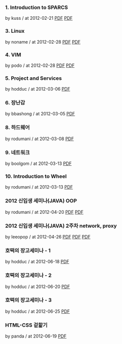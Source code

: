 ### 1. Introduction to SPARCS

by kuss / at 2012-02-21
[PDF](https://s3.ap-northeast-2.amazonaws.com/sparcs.home/seminars/kuss-20120308-1.pdf)
[PDF](https://s3.ap-northeast-2.amazonaws.com/sparcs.home/seminars/kuss-20120308-2.pptx)

### 3. Linux

by noname / at 2012-02-28
[PDF](https://s3.ap-northeast-2.amazonaws.com/sparcs.home/seminars/noname-20120415-1.pdf)
[PDF](https://s3.ap-northeast-2.amazonaws.com/sparcs.home/seminars/noname-20120415-2.pptx)

### 4. VIM

by podo / at 2012-02-28
[PDF](https://s3.ap-northeast-2.amazonaws.com/sparcs.home/seminars/podo-20120229-1.pptx)
[PDF](https://s3.ap-northeast-2.amazonaws.com/sparcs.home/seminars/podo-20120229-2.pdf)

### 5. Project and Services

by hodduc / at 2012-03-06
[PDF](https://s3.ap-northeast-2.amazonaws.com/sparcs.home/seminars/hodduc-20120306-1.pdf)

### 6. 장난감

by bbashong / at 2012-03-05
[PDF](https://s3.ap-northeast-2.amazonaws.com/sparcs.home/seminars/bbashong-20120306-1.pptx)

### 8. 하드웨어

by rodumani / at 2012-03-08
[PDF](https://s3.ap-northeast-2.amazonaws.com/sparcs.home/seminars/rodumani-20120313-1.pdf)

### 9. 네트워크

by boolgom / at 2012-03-13
[PDF](https://s3.ap-northeast-2.amazonaws.com/sparcs.home/seminars/boolgom-20120313-1.pptx)

### 10. Introduction to Wheel

by rodumani / at 2012-03-13
[PDF](https://s3.ap-northeast-2.amazonaws.com/sparcs.home/seminars/rodumani-20120406-1.pdf)

### 2012 신입생 세미나(JAVA) OOP

by rodumani / at 2012-04-20
[PDF](https://s3.ap-northeast-2.amazonaws.com/sparcs.home/seminars/rodumani-20140330-0.pptx)
[PDF](https://s3.ap-northeast-2.amazonaws.com/sparcs.home/seminars/rodumani-20140330-1.pptx)

### 2012 신입생 세미나(JAVA) 2주차 network, proxy

by leeopop / at 2012-04-26
[PDF](https://s3.ap-northeast-2.amazonaws.com/sparcs.home/seminars/leeopop-20120426-1.pdf)
[PDF](https://s3.ap-northeast-2.amazonaws.com/sparcs.home/seminars/leeopop-20120426-2.pdf)
[PDF](https://s3.ap-northeast-2.amazonaws.com/sparcs.home/seminars/leeopop-20120426-3.zip)

### 호떡의 장고세미나 - 1

by hodduc / at 2012-06-18
[PDF](https://s3.ap-northeast-2.amazonaws.com/sparcs.home/seminars/hodduc-20120618-1.pptx)

### 호떡의 장고세미나 - 2

by hodduc / at 2012-06-20
[PDF](https://s3.ap-northeast-2.amazonaws.com/sparcs.home/seminars/hodduc-20120620-1.pdf)

### 호떡의 장고세미나 - 3

by hodduc / at 2012-06-25
[PDF](https://s3.ap-northeast-2.amazonaws.com/sparcs.home/seminars/hodduc-20120627-1.pptx)

### HTML-CSS 겉핥기

by panda / at 2012-06-19
[PDF](https://s3.ap-northeast-2.amazonaws.com/sparcs.home/seminars/panda-20120619.pptx)
